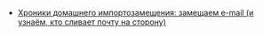- [Хроники домашнего импортозамещения: замещаем e-mail (и узнаём, кто сливает почту на сторону)](https://habr.com/ru/articles/658775/)